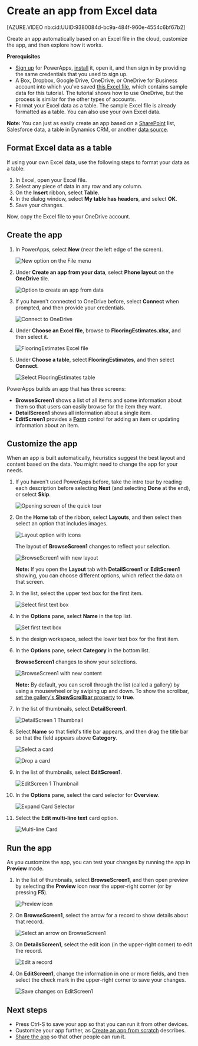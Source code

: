 <properties
	pageTitle="Create an app from Excel data | Microsoft PowerApps"
	description="Create an app automatically based on an Excel file in the cloud, customize the app, and then explore how it works."
	services=""
	suite="powerapps"
	documentationCenter="na"
	authors="sarafankit"
	manager="erikre"
	editor=""
	tags=""/>

<tags
   ms.service="powerapps"
   ms.devlang="na"
   ms.topic="get-started-article"
   ms.tgt_pltfrm="na"
   ms.workload="na"
   ms.date="05/03/2016"
   ms.author="ankitsar"/>

# Create an app from Excel data #

[AZURE.VIDEO nb:cid:UUID:9380084d-bc9a-484f-960e-4554c6bf67b2]

Create an app automatically based on an Excel file in the cloud, customize the app, and then explore how it works.

**Prerequisites**

- [Sign up](signup-for-powerapps.md) for PowerApps, [install](http://aka.ms/powerappsinstall) it, open it, and then sign in by providing the same credentials that you used to sign up.
- A Box, Dropbox, Google Drive, OneDrive, or OneDrive for Business account into which you've saved [this Excel file](https://az787822.vo.msecnd.net/documentation/get-started-from-data/FlooringEstimates.xlsx), which contains sample data for this tutorial. The tutorial shows how to use OneDrive, but the process is similar for the other types of accounts.
- Format your Excel data as a table. The sample Excel file is already formatted as a table. You can also use your own Excel data.

**Note:** You can just as easily create an app based on a [SharePoint](app-from-sharepoint.md) list, Salesforce data, a table in Dynamics CRM, or another [data source](add-manage-connections.md).

## Format Excel data as a table ##

If using your own Excel data, use the following steps to format your data as a table: 

1. In Excel, open your Excel file.
2. Select any piece of data in any row and any column.
3. On the **Insert** ribbon, select **Table**. 
4. In the dialog window, select **My table has headers**, and select **OK**.
5. Save your changes.

Now, copy the Excel file to your OneDrive account.

## Create the app ##
1. In PowerApps, select **New** (near the left edge of the screen).

	![New option on the File menu](./media/get-started-create-from-data/file-new.png)

1. Under **Create an app from your data**, select **Phone layout** on the **OneDrive** tile.

	![Option to create an app from data](./media/get-started-create-from-data/create-from-data.png)

1. If you haven't connected to OneDrive before, select **Connect** when prompted, and then provide your credentials.

	![Connect to OneDrive](./media/get-started-create-from-data/connect-onedrive.png)  

1. Under **Choose an Excel file**, browse to **FlooringEstimates.xlsx**, and then select it.

	![FlooringEstimates Excel file](./media/get-started-create-from-data/choose-spreadsheet.png)  

1. Under **Choose a table**, select **FlooringEstimates**, and then select **Connect**.  

	![Select FlooringEstimates table](./media/get-started-create-from-data/choose-table.png)

PowerApps builds an app that has three screens:

- **BrowseScreen1** shows a list of all items and some information about them so that users can easily browse for the item they want.
- **DetailScreen1** shows all information about a single item.
- **EditScreen1** provides a [**Form**](./add-form.md) control for adding an item or updating information about an item.

## Customize the app ##
When an app is built automatically, heuristics suggest the best layout and content based on the data. You might need to change the app for your needs.

1. If you haven't used PowerApps before, take the intro tour by reading each description before selecting **Next** (and selecting **Done** at the end), or select **Skip**.

    ![Opening screen of the quick tour](./media/get-started-create-from-data/quick-tour.png)

1. On the **Home** tab of the ribbon, select **Layouts**, and then select then select an option that includes images.

	![Layout option with icons](./media/get-started-create-from-data/change-layout.png)

	The layout of **BrowseScreen1** changes to reflect your selection.

	![BrowseScreen1 with new layout](./media/get-started-create-from-data/browse-layout.png)

	**Note:** If you open the **Layout** tab with **DetailScreen1** or **EditScreen1** showing, you can choose different options, which reflect the data on that screen.

1. In the list, select the upper text box for the first item.

	![Select first text box](./media/get-started-create-from-data/select-gallery-textbox.png)

1. In the **Options** pane, select **Name** in the top list.

    ![Set first text box](./media/get-started-create-from-data/set-gallery-textbox.png)

1. In the design workspace, select the lower text box for the first item.

1. In the **Options** pane, select **Category** in the bottom list.

	**BrowseScreen1** changes to show your selections.

	![BrowseScreen1 with new content](./media/get-started-create-from-data/browse-content.png)

	**Note:** By default, you can scroll through the list (called a gallery) by using a mousewheel or by swiping up and down. To show the scrollbar, [set the gallery's **ShowScrollbar** property](add-configure-controls.md) to **true**.

1. In the list of thumbnails, select **DetailScreen1**.

    ![DetailScreen 1 Thumbnail](./media/get-started-create-from-data/detail-screen-thumbnail.png)

1. Select **Name** so that field's title bar appears, and then drag the title bar so that the field appears above **Category**.

    ![Select a card](./media/get-started-create-from-data/select-card.png)

    ![Drop a card](./media/get-started-create-from-data/card-on-top.png)

1. In the list of thumbnails, select **EditScreen1**.

    ![EditScreen 1 Thumbnail](./media/get-started-create-from-data/edit-screen-thumbnail.png)

1. In the **Options** pane, select the card selector for **Overview**.

    ![Expand Card Selector](./media/get-started-create-from-data/card-selector.png)

1. Select the **Edit multi-line text** card option.

    ![Multi-line Card](./media/get-started-create-from-data/select-multiline-card.png)

## Run the app ##
As you customize the app, you can test your changes by running the app in **Preview** mode.

1. In the list of thumbnails, select **BrowseScreen1**, and then open preview by selecting the **Preview** icon near the upper-right corner (or by pressing **F5**).

	![Preview icon](./media/get-started-create-from-data/open-preview.png)

1. On **BrowseScreen1**, select the arrow for a record to show details about that record.

	![Select an arrow on BrowseScreen1](./media/get-started-create-from-data/select-record.png)

1. On **DetailsScreen1**, select the edit icon (in the upper-right corner) to edit the record.

	![Edit a record](./media/get-started-create-from-data/edit-record.png)

1. On **EditScreen1**, change the information in one or more fields, and then select the check mark in the upper-right corner to save your changes.

	![Save changes on EditScreen1](./media/get-started-create-from-data/save-record.png)

## Next steps ##
- Press Ctrl-S to save your app so that you can run it from other devices.
- Customize your app further, as [Create an app from scratch](get-started-create-from-blank.md) describes.
- [Share the app](share-app.md) so that other people can run it.
